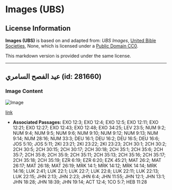# Images (UBS)

## License Information

**Images (UBS)** is based on and adapted from: _UBS Images_, [United Bible Societies](https://unitedbiblesocieties.org/), None, which is licensed under a [Public Domain CC0](https://creativecommons.org/public-domain/cc0/).

This markdown version is provided under the same license.



--------------------------------

## عيد الفصح السامري (id: 281660)

### Image Content

![Image](https://cdn.aquifer.bible/aquifer-content/resources/Media/WEB-0783_samaritan_passover.jpg)

[link](https://cdn.aquifer.bible/aquifer-content/resources/Media/WEB-0783_samaritan_passover.jpg)

* **Associated Passages:** EXO 12:3; EXO 12:4; EXO 12:5; EXO 12:11; EXO 12:21; EXO 12:27; EXO 12:43; EXO 12:48; EXO 34:25; LEV 23:5; NUM 9:2; NUM 9:4; NUM 9:5; NUM 9:6; NUM 9:10; NUM 9:12; NUM 9:13; NUM 9:14; NUM 28:16; NUM 33:3; DEU 16:1; DEU 16:2; DEU 16:5; DEU 16:6; JOS 5:10; JOS 5:11; 2KI 23:21; 2KI 23:22; 2KI 23:23; 2CH 30:1; 2CH 30:2; 2CH 30:5; 2CH 30:15; 2CH 30:17; 2CH 30:18; 2CH 35:1; 2CH 35:6; 2CH 35:7; 2CH 35:8; 2CH 35:9; 2CH 35:11; 2CH 35:13; 2CH 35:16; 2CH 35:17; 2CH 35:18; 2CH 35:19; EZR 6:19; EZR 6:20; EZK 45:21; MAT 26:2; MAT 26:17; MAT 26:18; MAT 26:19; MRK 14:1; MRK 14:12; MRK 14:14; MRK 14:16; LUK 2:41; LUK 22:1; LUK 22:7; LUK 22:8; LUK 22:11; LUK 22:13; LUK 22:15; JHN 2:13; JHN 2:23; JHN 6:4; JHN 11:55; JHN 12:1; JHN 13:1; JHN 18:28; JHN 18:39; JHN 19:14; ACT 12:4; 1CO 5:7; HEB 11:28

